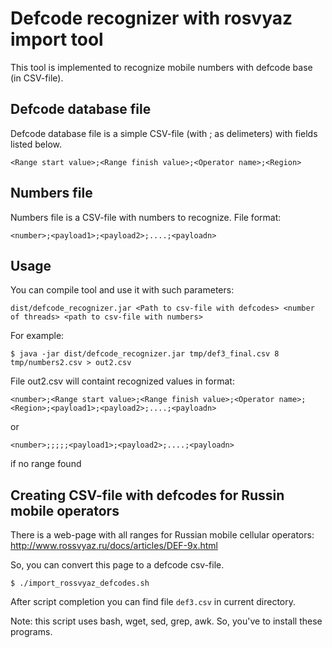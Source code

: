 # Defcode recognizer with rosvyaz import tool

This tool is implemented to recognize mobile numbers with defcode base (in CSV-file).

## Defcode database file

Defcode database file is a simple CSV-file (with ; as delimeters) with fields listed below.

```
<Range start value>;<Range finish value>;<Operator name>;<Region>
```

## Numbers file

Numbers file is a CSV-file with numbers to recognize. File format:

```
<number>;<payload1>;<payload2>;....;<payloadn>
```

## Usage

You can compile tool and use it with such parameters:

```
dist/defcode_recognizer.jar <Path to csv-file with defcodes> <number of threads> <path to csv-file with numbers>
```

For example:

```
$ java -jar dist/defcode_recognizer.jar tmp/def3_final.csv 8 tmp/numbers2.csv > out2.csv
```

File out2.csv will containt recognized values in format:

```
<number>;<Range start value>;<Range finish value>;<Operator name>;<Region>;<payload1>;<payload2>;....;<payloadn>
```

or 

```
<number>;;;;;<payload1>;<payload2>;....;<payloadn>
```

if no range found

## Creating CSV-file with defcodes for Russin mobile operators

There is a web-page with all ranges for Russian mobile cellular operators: http://www.rossvyaz.ru/docs/articles/DEF-9x.html

So, you can convert this page to a defcode csv-file.

```
$ ./import_rossvyaz_defcodes.sh
```

After script completion you can find file ```def3.csv``` in current directory.

Note: this script uses bash, wget, sed, grep, awk. So, you've to install these programs.
